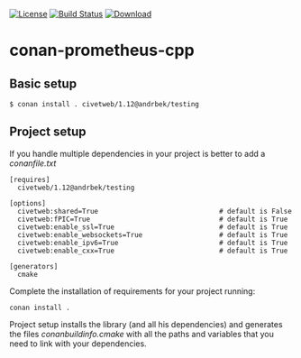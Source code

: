 [![License](https://img.shields.io/badge/license-MIT-blue.svg)](https://opensource.org/licenses/MIT)
[![Build Status](https://travis-ci.org/steakhal/conan-prometheus-cpp.svg)](https://travis-ci.org/steakhal/conan-prometheus-cpp)
[![Download](https://api.bintray.com/packages/steakhal/conan/prometheus-cpp%3Acivetweb/images/download.svg)](https://bintray.com/andrbek/conan/civetweb%3Acivetweb/_latestVersion)

# conan-prometheus-cpp

## Basic setup

    $ conan install . civetweb/1.12@andrbek/testing
    
## Project setup

If you handle multiple dependencies in your project is better to add a *conanfile.txt*
    
    [requires]
      civetweb/1.12@andrbek/testing

    [options]
      civetweb:shared=True                              # default is False
      civetweb:fPIC=True                                # default is True
      civetweb:enable_ssl=True                          # default is True
      civetweb:enable_websockets=True                   # default is True
      civetweb:enable_ipv6=True                         # default is True
      civetweb:enable_cxx=True                          # default is True

    [generators]
      cmake

Complete the installation of requirements for your project running:

    conan install .

Project setup installs the library (and all his dependencies) and generates the files *conanbuildinfo.cmake* with all the 
paths and variables that you need to link with your dependencies.
